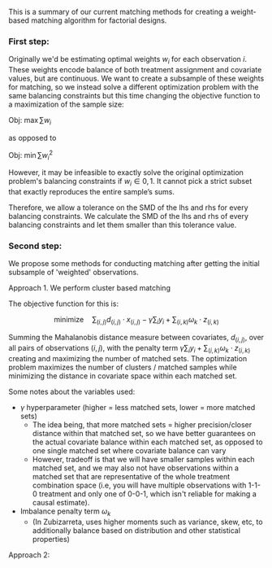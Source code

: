 This is a summary of our current matching methods for creating a weight-based matching algorithm for factorial designs. 

### First step:

Originally we'd be estimating optimal weights $w_i$ for each observation $i$. These weights encode balance of both treatment assignment and covariate values, but are continuous. We want to create a subsample of these weights for matching, so we instead solve a different optimization problem with the same balancing constraints but this time changing the objective function to a maximization of the sample size:

Obj:  $\max \sum w_i$

as opposed to

Obj: $\min \sum w_i^2$


However, it may be infeasible to exactly solve the original optimization problem's balancing constraints if $w_i \in{0,1}$. It cannot pick a strict subset that exactly reproduces the entire sample’s sums.

Therefore, we allow a tolerance on the SMD of the lhs and rhs for every balancing constraints. We calculate the SMD of the lhs and rhs of every balancing constraints and let them smaller than this tolerance value. 

### Second step:

We propose some methods for conducting matching after getting the initial subsample of 'weighted' observations.

Approach 1. We perform cluster based matching

The objective function for this is:

$$
\text{minimize} \quad \sum_{(i,j)} d_{(i,j)} \cdot x_{(i,j)} - \gamma \sum_i y_i + \sum_{(i,k)} \omega_k \cdot z_{(i,k)}
$$

Summing the Mahalanobis distance measure between covariates, $d_{(i,j)}$, over all pairs of observations $(i,j)$, with the penalty term $\gamma \sum_i y_i + \sum_{(i,k)} \omega_k \cdot z_{(i,k)}$ creating and maximizing the number of matched sets. The optimization problem maximizes the number of clusters / matched samples while minimizing the distance in covariate space within each matched set.

Some notes about the variables used:
- $\gamma$ hyperparameter (higher = less matched sets, lower = more matched sets)
	- The idea being, that more matched sets = higher precision/closer distance within that matched set, so we have better guarantees on the actual covariate balance within each matched set, as opposed to one single matched set where covariate balance can vary
	- However, tradeoff is that we will have smaller samples within each matched set, and we may also not have observations within a matched set that are representative of the whole treatment combination space (i.e, you will have multiple observations with 1-1-0 treatment and only one of 0-0-1, which isn't reliable for making a causal estimate).
- Imbalance penalty term $\omega_k$
	- (In Zubizarreta, uses higher moments such as variance, skew, etc, to additionally balance based on distribution and other statistical properties)


Approach 2: 